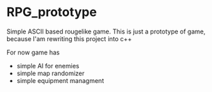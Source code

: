 # RPG_prototype
Simple ASCII based rougelike game. This is just a prototype of game, because I'am rewriting this project into c++ 

For now game has
- simple AI for enemies
- simple map randomizer
- simple equipment managment
